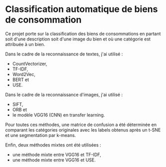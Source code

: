 # Classification automatique de biens de consommation

Ce projet porte sur la classification des biens de consommations en partant soit d'une description soit d'une image du bien et où une catégorie est attribuée à un bien. 

Dans le cadre de la reconnaissance de textes, j'ai utilisé :
- CountVectorizer,
- TF-IDF,
- Word2Vec,
- BERT et
- USE.

Dans le cadre de la reconnaissance d'images, j'ai utilisé :
- SIFT,
- ORB et
- le modèle VGG16 (CNN) en transfer learning.

Pour toutes ces méthodes, une matrice de confusion a été déterminée en comparant les catégories originales avec les labels obtenus après un t-SNE et une segmentation par k-means. 

Enfin, deux méthodes mixtes ont été utilisées :
- une méthode mixte entre VGG16 et TF-IDF,
- une méthode mixte entre VGG16 et USE.


